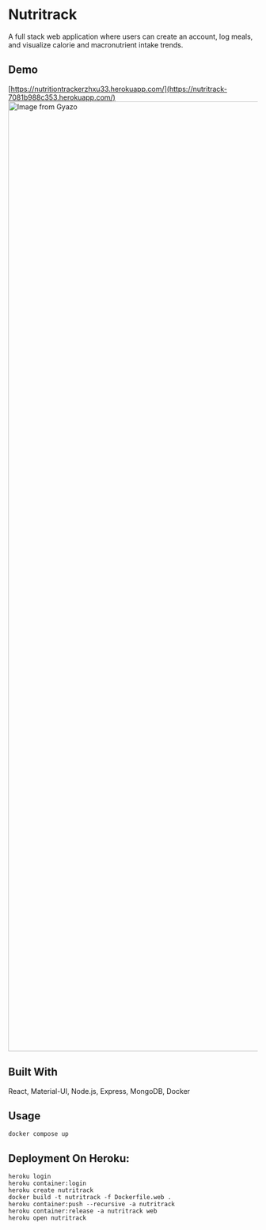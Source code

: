 # Nutritrack
A full stack web application where users can create an account, log meals, and visualize calorie and macronutrient intake trends.
## Demo
[https://nutritiontrackerzhxu33.herokuapp.com/](https://nutritrack-7081b988c353.herokuapp.com/)
<a href="https://gyazo.com/1289e8ba9c4a76cf4a50b5fae8ee6d1b"><img src="https://i.gyazo.com/1289e8ba9c4a76cf4a50b5fae8ee6d1b.gif" alt="Image from Gyazo" width="1919.999999999999"/></a>
## Built With
React, Material-UI, Node.js, Express, MongoDB, Docker
## Usage
  ```
  docker compose up
  ```
## Deployment On Heroku:
```
heroku login
heroku container:login
heroku create nutritrack
docker build -t nutritrack -f Dockerfile.web .
heroku container:push --recursive -a nutritrack
heroku container:release -a nutritrack web
heroku open nutritrack
```
